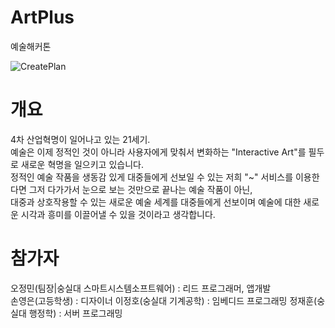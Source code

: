 # ArtPlus
예술해커톤

![CreatePlan](http://gokams.or.kr/images/notice/upload190625_img.jpg)

# 개요
4차 산업혁명이 일어나고 있는 21세기.  
예술은 이제 정적인 것이 아니라 사용자에게 맞춰서 변화하는 "Interactive Art"를 필두로 새로운 혁명을 일으키고 있습니다.  
정적인 예술 작품을 생동감 있게 대중들에게 선보일 수 있는 저희 "~" 서비스를 이용한다면 그저 다가가서 눈으로 보는 것만으로 끝나는 예술 작품이 아닌,  
대중과 상호작용할 수 있는 새로운 예술 세계를 대중들에게 선보이며 예술에 대한 새로운 시각과 흥미를 이끌어낼 수 있을 것이라고 생각합니다.  

# 참가자
오정민(팀장|숭실대 스마트시스템소프트웨어) : 리드 프로그래머, 앱개발  
손영은(고등학생) : 디자이너
이정호(숭실대 기계공학) : 임베디드 프로그래밍
정재훈(숭실대 행정학) : 서버 프로그래밍


